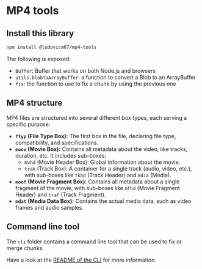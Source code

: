 # MP4 tools

## Install this library

```sh
npm install @ludovicm67/mp4-tools
```

The following is exposed:

- `Buffer`: Buffer that works on both Node.js and browsers
- `utils.blobToArrayBuffer`: a function to convert a Blob to an ArrayBuffer
- `fix`: the function to use to fix a chunk by using the previous one

## MP4 structure

MP4 files are structured into several different box types, each serving a specific purpose:

- **`ftyp` (File Type Box):** The first box in the file, declaring file type, compatibility, and specifications.
- **`moov` (Movie Box):** Contains all metadata about the video, like tracks, duration, etc. It includes sub-boxes:
  - `mvhd` (Movie Header Box): Global information about the movie.
  - `trak` (Track Box): A container for a single track (audio, video, etc.), with sub-boxes like `tkhd` (Track Header) and `mdia` (Media).
- **`moof` (Movie Fragment Box):** Contains all metadata about a single fragment of the movie, with sub-boxes like `mfhd` (Movie Fragment Header) and `traf` (Track Fragment).
- **`mdat` (Media Data Box):** Contains the actual media data, such as video frames and audio samples.

## Command line tool

The `cli` folder contains a command line tool that can be used to fix or merge chunks.

Have a look at the [README of the CLI](./cli/README.md) for more information.

